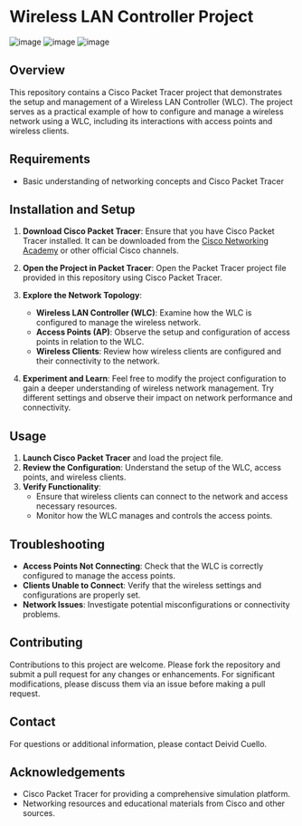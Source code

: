 # Wireless LAN Controller Project

![image](https://github.com/user-attachments/assets/b4a0e759-965e-4233-b990-ac08c29b518a)
![image](https://github.com/user-attachments/assets/5cc4eb88-b790-411e-964e-d21650c1a61a)
![image](https://github.com/user-attachments/assets/4e4afca4-3184-4e24-ab5b-b60726d9b0bb)

## Overview

This repository contains a Cisco Packet Tracer project that demonstrates the setup and management of a Wireless LAN Controller (WLC). The project serves as a practical example of how to configure and manage a wireless network using a WLC, including its interactions with access points and wireless clients.

## Requirements

- Basic understanding of networking concepts and Cisco Packet Tracer

## Installation and Setup

1. **Download Cisco Packet Tracer**:
   Ensure that you have Cisco Packet Tracer installed. It can be downloaded from the [Cisco Networking Academy](https://www.netacad.com/) or other official Cisco channels.

2. **Open the Project in Packet Tracer**:
   Open the Packet Tracer project file provided in this repository using Cisco Packet Tracer.

3. **Explore the Network Topology**:
   - **Wireless LAN Controller (WLC)**: Examine how the WLC is configured to manage the wireless network.
   - **Access Points (AP)**: Observe the setup and configuration of access points in relation to the WLC.
   - **Wireless Clients**: Review how wireless clients are configured and their connectivity to the network.

4. **Experiment and Learn**:
   Feel free to modify the project configuration to gain a deeper understanding of wireless network management. Try different settings and observe their impact on network performance and connectivity.

## Usage

1. **Launch Cisco Packet Tracer** and load the project file.
2. **Review the Configuration**: Understand the setup of the WLC, access points, and wireless clients.
3. **Verify Functionality**:
   - Ensure that wireless clients can connect to the network and access necessary resources.
   - Monitor how the WLC manages and controls the access points.

## Troubleshooting

- **Access Points Not Connecting**: Check that the WLC is correctly configured to manage the access points.
- **Clients Unable to Connect**: Verify that the wireless settings and configurations are properly set.
- **Network Issues**: Investigate potential misconfigurations or connectivity problems.


## Contributing

Contributions to this project are welcome. Please fork the repository and submit a pull request for any changes or enhancements. For significant modifications, please discuss them via an issue before making a pull request.

## Contact

For questions or additional information, please contact Deivid Cuello.

## Acknowledgements

- Cisco Packet Tracer for providing a comprehensive simulation platform.
- Networking resources and educational materials from Cisco and other sources.